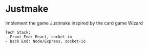 # Justmake
Implement the game Justmake inspired by the card game Wizard
```
Tech Stack:
- Front End: React, socket-io
- Back End: Node/Express, socket-io
```
